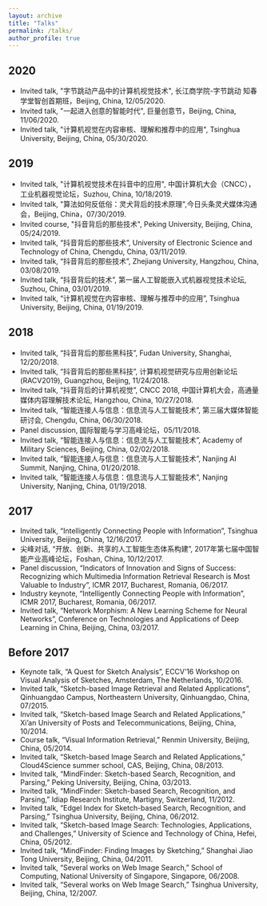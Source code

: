 ```yaml
---
layout: archive
title: "Talks"
permalink: /talks/
author_profile: true
---
```


<!--
{% if site.talkmap_link == true %}
    See a map of all the places I've given a talk!
{% endif %}

{% for post in site.talks reversed %}
    {% include archive-single-talk.html %}
{% endfor %}
-->

## 2020
-    Invited talk, "字节跳动产品中的计算机视觉技术", 长江商学院-字节跳动 知春学堂智创首期班，Beijing, China, 12/05/2020.
-    Invited talk, "一起进入创意的智能时代", 巨量创意节，Beijing, China, 11/06/2020.
-    Invited talk, "计算机视觉在内容审核、理解和推荐中的应用", Tsinghua University, Beijing, China, 05/30/2020.

## 2019
-    Invited talk, "计算机视觉技术在抖音中的应用", 中国计算机大会（CNCC），工业机器视觉论坛，Suzhou, China, 10/18/2019.
-    Invited talk, "算法如何反低俗：灵犬背后的技术原理",今日头条灵犬媒体沟通会，Beijing, China，07/30/2019.
-    Invited course, "抖音背后的那些技术", Peking University, Beijing, China, 05/24/2019.
-    Invited talk, “抖音背后的那些技术”, University of Electronic Science and Technology of China, Chengdu, China, 03/11/2019.
-    Invited talk, “抖音背后的那些技术”, Zhejiang University, Hangzhou, China, 03/08/2019.
-    Invited talk, “抖音背后的技术”, 第一届人工智能嵌入式机器视觉技术论坛, Suzhou, China, 03/01/2019.
-    Invited talk, “计算机视觉在内容审核、理解与推荐中的应用”, Tsinghua University, Beijing, China, 01/19/2019.

## 2018
-    Invited talk, “抖音背后的那些黑科技”, Fudan University, Shanghai, 12/20/2018.
-    Invited talk, “抖音背后的那些黑科技”, 计算机视觉研究与应用创新论坛 (RACV2019), Guangzhou, Beijing, 11/24/2018.
-    Invited talk, “抖音背后的计算机视觉”, CNCC 2018, 中国计算机大会，高通量媒体内容理解技术论坛, Hangzhou, China, 10/27/2018.
-    Invited talk, “智能连接人与信息：信息流与人工智能技术”, 第三届大媒体智能研讨会, Chengdu, China, 06/30/2018.
-    Panel discussion, 国际智能与学习高峰论坛，05/11/2018.
-    Invited talk, “智能连接人与信息：信息流与人工智能技术”, Academy of Military Sciences, Beijing, China, 02/02/2018.
-    Invited talk, “智能连接人与信息：信息流与人工智能技术”, Nanjing AI Summit, Nanjing, China, 01/20/2018.
-    Invited talk, “智能连接人与信息：信息流与人工智能技术”, Nanjing University, Nanjing, China, 01/19/2018.

## 2017
-    Invited talk, “Intelligently Connecting People with Information”, Tsinghua University, Beijing, China, 12/16/2017.
-    尖峰对话, “开放、创新、共享的人工智能生态体系构建”, 2017年第七届中国智能产业高峰论坛，Foshan, China, 10/12/2017.
-    Panel discussion, “Indicators of Innovation and Signs of Success: Recognizing which Multimedia Information Retrieval Research is Most Valuable to Industry”, ICMR 2017, Bucharest, Romania, 06/2017.
-    Industry keynote, “Intelligently Connecting People with Information”, ICMR 2017, Bucharest, Romania, 06/2017.
-    Invited talk, “Network Morphism: A New Learning Scheme for Neural Networks”, Conference on Technologies and Applications of Deep Learning in China, Beijing, China, 03/2017.

## Before 2017
-    Keynote talk, “A Quest for Sketch Analysis”, ECCV’16 Workshop on Visual Analysis of Sketches, Amsterdam, The Netherlands, 10/2016.
-    Invited talk, “Sketch-based Image Retrieval and Related Applications”, Qinhuangdao Campus, Northeastern University, Qinhuangdao, China, 07/2015.
-    Invited talk, “Sketch-based Image Search and Related Applications,” Xi’an University of Posts and Telecommunications, Beijing, China, 10/2014.
-    Course talk, “Visual Information Retrieval,” Renmin University, Beijing, China, 05/2014.
-    Invited talk, “Sketch-based Image Search and Related Applications,” Cloud4Science summer school, CAS, Beijing, China, 08/2013.
-    Invited talk, “MindFinder: Sketch-based Search, Recognition, and Parsing,” Peking University, Beijing, China, 03/2013.
-    Invited talk, “MindFinder: Sketch-based Search, Recognition, and Parsing,” Idiap Research Institute, Martigny, Switzerland, 11/2012.
-    Invited talk, “Edgel Index for Sketch-based Search, Recognition, and Parsing,” Tsinghua University, Beijing, China, 06/2012.
-    Invited talk, “Sketch-based Image Search: Technologies, Applications, and Challenges,” University of Science and Technology of China, Hefei, China, 05/2012.
-    Invited talk, “MindFinder: Finding Images by Sketching,” Shanghai Jiao Tong University, Beijing, China, 04/2011.
-    Invited talk, “Several works on Web Image Search,” School of Computing, National University of Singapore, Singapore, 06/2008.
-    Invited talk, “Several works on Web Image Search,” Tsinghua University, Beijing, China, 12/2007.
